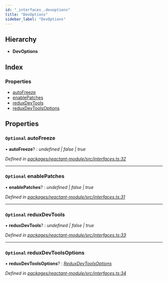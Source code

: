 ```yaml
---
id: "_interfaces_.devoptions"
title: "DevOptions"
sidebar_label: "DevOptions"
---
```


## Hierarchy

* **DevOptions**

## Index

### Properties

* [autoFreeze](_interfaces_.devoptions.md#optional-autofreeze)
* [enablePatches](_interfaces_.devoptions.md#optional-enablepatches)
* [reduxDevTools](_interfaces_.devoptions.md#optional-reduxdevtools)
* [reduxDevToolsOptions](_interfaces_.devoptions.md#optional-reduxdevtoolsoptions)

## Properties

### `Optional` autoFreeze

• **autoFreeze**? : *undefined | false | true*

*Defined in [packages/reactant-module/src/interfaces.ts:32](https://github.com/unadlib/reactant/blob/a089af11/packages/reactant-module/src/interfaces.ts#L32)*

___

### `Optional` enablePatches

• **enablePatches**? : *undefined | false | true*

*Defined in [packages/reactant-module/src/interfaces.ts:31](https://github.com/unadlib/reactant/blob/a089af11/packages/reactant-module/src/interfaces.ts#L31)*

___

### `Optional` reduxDevTools

• **reduxDevTools**? : *undefined | false | true*

*Defined in [packages/reactant-module/src/interfaces.ts:33](https://github.com/unadlib/reactant/blob/a089af11/packages/reactant-module/src/interfaces.ts#L33)*

___

### `Optional` reduxDevToolsOptions

• **reduxDevToolsOptions**? : *[ReduxDevToolsOptions](../modules/_interfaces_.md#reduxdevtoolsoptions)*

*Defined in [packages/reactant-module/src/interfaces.ts:34](https://github.com/unadlib/reactant/blob/a089af11/packages/reactant-module/src/interfaces.ts#L34)*
